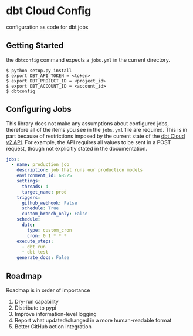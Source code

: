# dbt Cloud Config

configuration as code for dbt jobs

## Getting Started

the `dbtconfig` command expects a `jobs.yml` in the current directory.

```shell
$ python setup.py install
$ export DBT_API_TOKEN = <token>
$ export DBT_PROJECT_ID = <project_id>
$ export DBT_ACCOUNT_ID = <account_id>
$ dbtconfig
```

## Configuring Jobs

This library does not make any assumptions about configured jobs, therefore
all of the items you see in the `jobs.yml` file are required. This is in part because of restrictions imposed by the current state of the [dbt Cloud v2 API](https://docs.getdbt.com/dbt-cloud/api-v2). For example, the API requires all values to be sent in a POST request, though not explicitly stated in the documentation.

```yaml
jobs:
  - name: production job
    description: job that runs our production models
    environment_id: 68525
    settings:
      threads: 4
      target_name: prod
    triggers:
      github_webhook: False
      schedule: True
      custom_branch_only: False
    schedule:
      date:
        type: custom_cron
        cron: 0 1 * * *
    execute_steps:
      - dbt run
      - dbt test
    generate_docs: False
```

## Roadmap

Roadmap is in order of importance

1. Dry-run capability
2. Distribute to pypi
3. Improve information-level logging
4. Report what updated/changed in a more human-readable format
5. Better GitHub action integration
